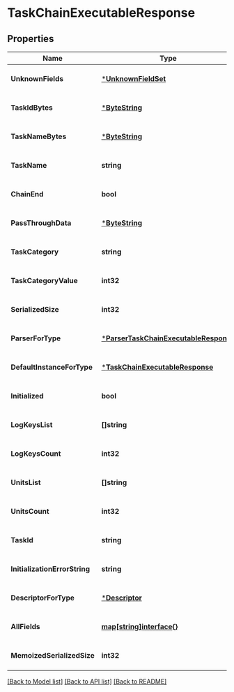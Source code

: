 # TaskChainExecutableResponse

## Properties
Name | Type | Description | Notes
------------ | ------------- | ------------- | -------------
**UnknownFields** | [***UnknownFieldSet**](UnknownFieldSet.md) |  | [optional] [default to null]
**TaskIdBytes** | [***ByteString**](ByteString.md) |  | [optional] [default to null]
**TaskNameBytes** | [***ByteString**](ByteString.md) |  | [optional] [default to null]
**TaskName** | **string** |  | [optional] [default to null]
**ChainEnd** | **bool** |  | [optional] [default to null]
**PassThroughData** | [***ByteString**](ByteString.md) |  | [optional] [default to null]
**TaskCategory** | **string** |  | [optional] [default to null]
**TaskCategoryValue** | **int32** |  | [optional] [default to null]
**SerializedSize** | **int32** |  | [optional] [default to null]
**ParserForType** | [***ParserTaskChainExecutableResponse**](ParserTaskChainExecutableResponse.md) |  | [optional] [default to null]
**DefaultInstanceForType** | [***TaskChainExecutableResponse**](TaskChainExecutableResponse.md) |  | [optional] [default to null]
**Initialized** | **bool** |  | [optional] [default to null]
**LogKeysList** | **[]string** |  | [optional] [default to null]
**LogKeysCount** | **int32** |  | [optional] [default to null]
**UnitsList** | **[]string** |  | [optional] [default to null]
**UnitsCount** | **int32** |  | [optional] [default to null]
**TaskId** | **string** |  | [optional] [default to null]
**InitializationErrorString** | **string** |  | [optional] [default to null]
**DescriptorForType** | [***Descriptor**](Descriptor.md) |  | [optional] [default to null]
**AllFields** | [**map[string]interface{}**](interface{}.md) |  | [optional] [default to null]
**MemoizedSerializedSize** | **int32** |  | [optional] [default to null]

[[Back to Model list]](../README.md#documentation-for-models) [[Back to API list]](../README.md#documentation-for-api-endpoints) [[Back to README]](../README.md)

